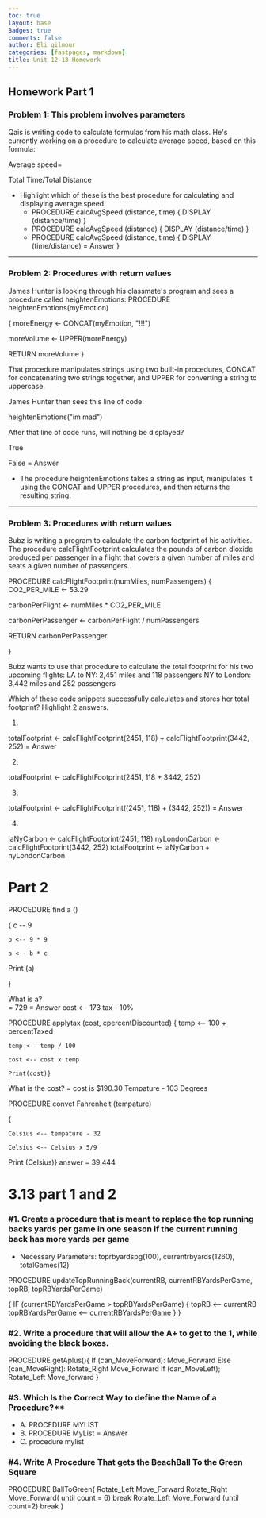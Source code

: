 ```yaml
---
toc: true
layout: base
Badges: true
comments: false
author: Eli gilmour
categories: [fastpages, markdown]
title: Unit 12-13 Homework
---
```


## Homework Part 1

### Problem 1: This problem involves parameters
Qais is writing code to calculate formulas from his math class. He's currently working on a procedure to calculate average speed, based on this formula:

Average speed= 

Total Time/Total Distance
​
- Highlight which of these is the best procedure for calculating and displaying average speed.
    - PROCEDURE calcAvgSpeed (distance, time) {
    DISPLAY (distance/time)
}
    - PROCEDURE calcAvgSpeed (distance) {
    DISPLAY (distance/time)
}
    - PROCEDURE calcAvgSpeed (distance, time) {
    DISPLAY (time/distance) = Answer
}

---------------------------------------------------------------------------------------------------------

### Problem 2: Procedures with return values
James Hunter is looking through his classmate's program and sees a procedure called heightenEmotions:
PROCEDURE heightenEmotions(myEmotion) 

{
moreEnergy ← CONCAT(myEmotion, "!!!")

moreVolume ← UPPER(moreEnergy)

RETURN moreVolume
}

That procedure manipulates strings using two built-in procedures, CONCAT for concatenating two strings together, and UPPER for converting a string to uppercase.

James Hunter then sees this line of code:

heightenEmotions("im mad")

After that line of code runs, will nothing be displayed?

True

False = Answer

- The procedure heightenEmotions takes a string as input, manipulates it using the CONCAT and UPPER procedures, and then returns the resulting string.

---------------------------------------------------------------------------------------------

### Problem 3: Procedures with return values
Bubz is writing a program to calculate the carbon footprint of his activities.
The procedure calcFlightFootprint calculates the pounds of carbon dioxide produced per passenger in a flight that covers a given number of miles and seats a given number of passengers.

PROCEDURE calcFlightFootprint(numMiles, numPassengers)
{
   CO2_PER_MILE ← 53.29

   carbonPerFlight ← numMiles * CO2_PER_MILE

   carbonPerPassenger  ← carbonPerFlight / numPassengers

   RETURN carbonPerPassenger

}

Bubz wants to use that procedure to calculate the total footprint for his two upcoming flights:
LA to NY: 2,451 miles and 118 passengers
NY to London: 3,442 miles and 252 passengers

Which of these code snippets successfully calculates and stores her total footprint?
Highlight 2 answers.

1. 
totalFootprint ← calcFlightFootprint(2451, 118) + calcFlightFootprint(3442, 252) = Answer

2. 
totalFootprint ← calcFlightFootprint(2451, 118 + 3442, 252)

3. 

totalFootprint ← calcFlightFootprint((2451, 118) + (3442, 252)) = Answer

4.
laNyCarbon ← calcFlightFootprint(2451, 118)
nyLondonCarbon ← calcFlightFootprint(3442, 252)
totalFootprint ← laNyCarbon + nyLondonCarbon

# Part 2

PROCEDURE find a ()

{
    c -- 9  

    b <-- 9 * 9    

    a <-- b * c     

 Print (a)

} 

What is a?    
= 729 = Answer
cost ⟵ 173 tax - 10% 

PROCEDURE applytax (cost, cpercentDiscounted)
{
    temp <-- 100 + percentTaxed   

    temp <-- temp / 100

    cost <-- cost x temp       
    
    Print(cost)} 

What is the cost? 
= cost is $190.30
Tempature - 103 Degrees

PROCEDURE convet Fahrenheit (tempature)

{
    
    Celsius <-- tempature - 32  

    Celsius <-- Celsius x 5/9      
    
 Print (Celsius)}
 answer = 39.444

 # 3.13 part 1 and 2

 ### #1. Create a procedure that is meant to replace the top running backs yards per game in one season if the current running back has more yards per game

- Necessary Parameters: toprbyardspg(100), currentrbyards(1260), totalGames(12)   

PROCEDURE updateTopRunningBack(currentRB, currentRBYardsPerGame, topRB, topRBYardsPerGame)

{
  IF (currentRBYardsPerGame > topRBYardsPerGame)
    {
      topRB <-- currentRB
      topRBYardsPerGame <-- currentRBYardsPerGame
    }
}

### #2. Write a procedure that will allow the A+ to get to the 1, while avoiding the black boxes.

PROCEDURE getAplus(){
If (can_MoveForward):
Move_Forward
Else (can_MoveRight):
Rotate_Right
Move_Forward
If (can_MoveLeft);
Rotate_Left
Move_forward
}

### #3. Which Is the Correct Way to define the Name of a Procedure?**
- A. PROCEDURE MYLIST
- B. PROCEDURE MyList = Answer
- C. procedure mylist

### #4. Write A Procedure That gets the BeachBall To the Green Square

PROCEDURE BallToGreen{
Rotate_Left
Move_Forward
Rotate_Right 
Move_Forward( until count = 6)
break
Rotate_Left
Move_Forward (until count=2) 
break
}
